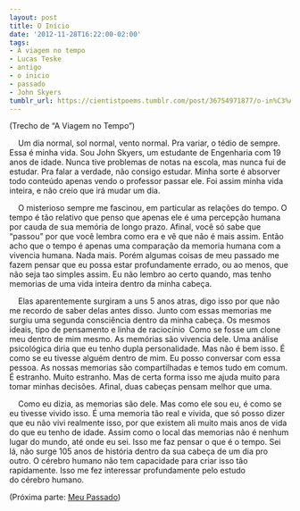 ```yaml
---
layout: post
title: O Início
date: '2012-11-28T16:22:00-02:00'
tags:
- A viagem no tempo
- Lucas Teske
- antigo
- o inicio
- passado
- John Skyers
tumblr_url: https://cientistpoems.tumblr.com/post/36754971877/o-in%C3%ADcio
---
```

(Trecho de “A Viagem no Tempo”)

&nbsp; &nbsp; Um dia normal, sol normal, vento normal. Pra variar, o tédio de sempre. Essa é minha vida. Sou John Skyers, um estudante de Engenharia com 19 anos de idade. Nunca tive problemas de notas na escola, mas nunca fui de estudar. Pra falar a verdade, não consigo estudar. Minha sorte é absorver todo conteúdo apenas vendo o professor passar ele. Foi assim minha vida inteira, e não creio que irá mudar um dia.

&nbsp; &nbsp; O misterioso sempre me fascinou, em particular as relações do tempo. O tempo é tão relativo que penso que apenas ele é uma percepção humana por cauda de sua memória de longo prazo. Afinal, você só sabe que “passou” por que você lembra como era e vê que não é mais assim. Então acho que o tempo é apenas uma comparação da memoria humana com a vivencia humana. Nada mais. Porém algumas coisas de meu passado me fazem pensar que eu possa estar profundamente errado, ou ao menos, que não seja tao simples assim. Eu não lembro ao certo quando, mas tenho memorias de uma vida inteira dentro da minha&nbsp;cabeça.

&nbsp; &nbsp; Elas aparentemente surgiram a uns 5 anos atras, digo isso por que não me recordo de saber delas antes disso. Junto com essas memorias me surgiu uma segunda&nbsp;consciência&nbsp;dentro da minha cabeça. Os mesmos ideais, tipo de pensamento e linha de&nbsp;raciocínio&nbsp; Como se fosse um clone meu dentro de mim mesmo. As memórias são vivencia dele. Uma análise psicológica diria que eu tenho dupla personalidade. Mas não é bem isso. É como se eu tivesse alguém dentro de mim. Eu posso conversar com essa pessoa. As nossas memorias são compartilhadas e temos tudo em comum. É estranho. Muito estranho. Mas de certa forma isso me ajuda muito para tomar minhas decisões. Afinal, duas&nbsp;cabeças&nbsp;pensam melhor que uma.

&nbsp; &nbsp; Como eu dizia, as memorias são dele. Mas como ele sou eu, é como se eu tivesse vivido isso. É uma memoria tão real e vivida, que só posso dizer que eu não vivi realmente isso, por que existem ali muito mais anos de vida do que eu tenho de idade. Assim como o local das memorias não é nenhum lugar do mundo, até onde eu sei. Isso me faz pensar o que é o tempo. Sei lá, não surge 105 anos de história dentro da sua cabeça de um dia pro outro. O cérebro humano não tem capacidade para criar isso tão rapidamente. Isso me fez interessar profundamente pelo estudo do&nbsp;cérebro&nbsp;humano.

(Próxima parte: [Meu Passado](/2012/12/01/meu-passado.html))
